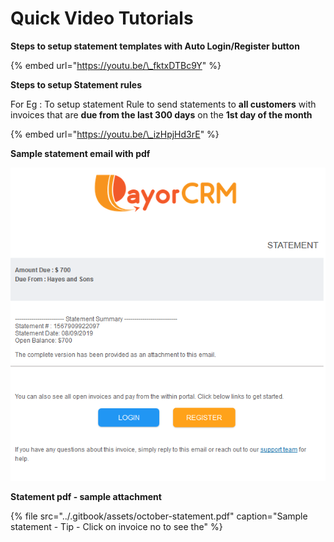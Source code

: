 # Quick Video Tutorials

**Steps to setup statement templates with Auto Login/Register button**



{% embed url="https://youtu.be/\_fktxDTBc9Y" %}



**Steps to setup Statement rules** 

For Eg : To setup statement Rule to send statements to **all customers** with invoices that are **due from the last 300 days** on the **1st day of the month**

{% embed url="https://youtu.be/\_izHpjHd3rE" %}



**Sample statement email with pdf**

![](../.gitbook/assets/image%20%2831%29.png)

**Statement pdf - sample attachment**

{% file src="../.gitbook/assets/october-statement.pdf" caption="Sample statement - Tip - Click on invoice no to see the" %}



